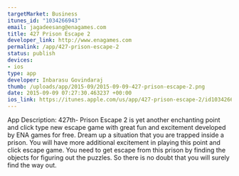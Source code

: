 ```yaml
--- 
targetMarket: Business
itunes_id: "1034266943"
email: jagadeesang@enagames.com
title: 427 Prison Escape 2
developer_link: http://www.enagames.com
permalink: /app/427-prison-escape-2
status: publish
devices: 
- ios
type: app
developer: Inbarasu Govindaraj
thumb: /uploads/app/2015-09/2015-09-09-427-prison-escape-2.png
date: 2015-09-09 07:27:30.463237 +00:00
ios_link: https://itunes.apple.com/us/app/427-prison-escape-2/id1034266943?mt=8
---
```


App Description:
              427th- Prison Escape 2 is yet another enchanting point and click type new escape game with great fun and excitement developed by ENA games for free. Dream up a situation that you are trapped inside a prison. You will have more additional excitement in playing this point and click escape game. You need to get escape from this prison by finding the objects for figuring out the puzzles. So there is no doubt that you will surely find the way out. 
